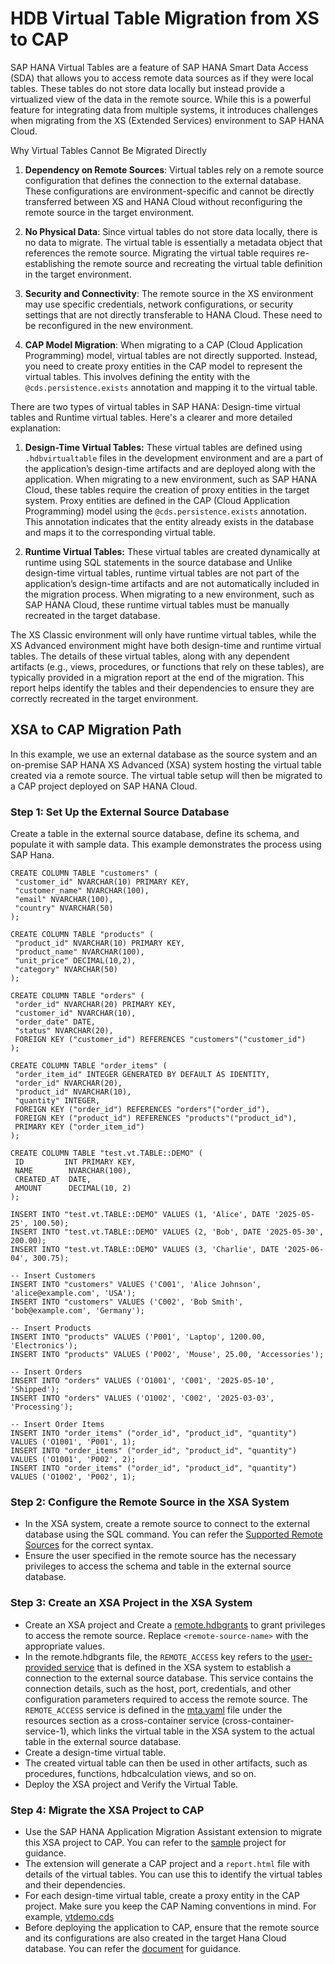 # HDB Virtual Table Migration from XS to CAP
SAP HANA Virtual Tables are a feature of SAP HANA Smart Data Access (SDA) that allows you to access remote data sources as if they were local tables. These tables do not store data locally but instead provide a virtualized view of the data in the remote source. While this is a powerful feature for integrating data from multiple systems, it introduces challenges when migrating from the XS (Extended Services) environment to SAP HANA Cloud.

Why Virtual Tables Cannot Be Migrated Directly

1. **Dependency on Remote Sources**: Virtual tables rely on a remote source configuration that defines the connection to the external database. These configurations are environment-specific and cannot be directly transferred between XS and HANA Cloud without reconfiguring the remote source in the target environment.

2. **No Physical Data**: Since virtual tables do not store data locally, there is no data to migrate. The virtual table is essentially a metadata object that references the remote source. Migrating the virtual table requires re-establishing the remote source and recreating the virtual table definition in the target environment.

3. **Security and Connectivity**: The remote source in the XS environment may use specific credentials, network configurations, or security settings that are not directly transferable to HANA Cloud. These need to be reconfigured in the new environment.

4. **CAP Model Migration**: When migrating to a CAP (Cloud Application Programming) model, virtual tables are not directly supported. Instead, you need to create proxy entities in the CAP model to represent the virtual tables. This involves defining the entity with the `@cds.persistence.exists` annotation and mapping it to the virtual table.

There are two types of virtual tables in SAP HANA: Design-time virtual tables and Runtime virtual tables. Here's a clearer and more detailed explanation:

1. **Design-Time Virtual Tables:**
   These virtual tables are defined using `.hdbvirtualtable` files in the development environment and are a part of the application’s design-time artifacts and are deployed along with the application. When migrating to a new environment, such as SAP HANA Cloud, these tables require the creation of proxy entities in the target system. Proxy entities are defined in the CAP (Cloud Application Programming) model using the `@cds.persistence.exists` annotation. This annotation indicates that the entity already exists in the database and maps it to the corresponding virtual table.

2. **Runtime Virtual Tables:**
   These virtual tables are created dynamically at runtime using SQL statements in the source database and Unlike design-time virtual tables, runtime virtual tables are not part of the application’s design-time artifacts and are not automatically included in the migration process. When migrating to a new environment, such as SAP HANA Cloud, these runtime virtual tables must be manually recreated in the target database.

The XS Classic environment will only have runtime virtual tables, while the XS Advanced environment might have both design-time and runtime virtual tables. The details of these virtual tables, along with any dependent artifacts (e.g., views, procedures, or functions that rely on these tables), are typically provided in a migration report at the end of the migration. This report helps identify the tables and their dependencies to ensure they are correctly recreated in the target environment.

## XSA to CAP Migration Path
In this example, we use an external database as the source system and an on-premise SAP HANA XS Advanced (XSA) system hosting the virtual table created via a remote source. The virtual table setup will then be migrated to a CAP project deployed on SAP HANA Cloud.

### Step 1: Set Up the External Source Database
Create a table in the external source database, define its schema, and populate it with sample data. This example demonstrates the process using SAP Hana.
   ```
   CREATE COLUMN TABLE "customers" (
    "customer_id" NVARCHAR(10) PRIMARY KEY,
    "customer_name" NVARCHAR(100),
    "email" NVARCHAR(100),
    "country" NVARCHAR(50)
   );

   CREATE COLUMN TABLE "products" (
    "product_id" NVARCHAR(10) PRIMARY KEY,
    "product_name" NVARCHAR(100),
    "unit_price" DECIMAL(10,2),
    "category" NVARCHAR(50)
   );

   CREATE COLUMN TABLE "orders" (
    "order_id" NVARCHAR(20) PRIMARY KEY,
    "customer_id" NVARCHAR(10),
    "order_date" DATE,
    "status" NVARCHAR(20),
    FOREIGN KEY ("customer_id") REFERENCES "customers"("customer_id")
   );

   CREATE COLUMN TABLE "order_items" (
    "order_item_id" INTEGER GENERATED BY DEFAULT AS IDENTITY,
    "order_id" NVARCHAR(20),
    "product_id" NVARCHAR(10),
    "quantity" INTEGER,
    FOREIGN KEY ("order_id") REFERENCES "orders"("order_id"),
    FOREIGN KEY ("product_id") REFERENCES "products"("product_id"),
    PRIMARY KEY ("order_item_id")
   );

   CREATE COLUMN TABLE "test.vt.TABLE::DEMO" (
    ID         INT PRIMARY KEY,
    NAME        NVARCHAR(100),
    CREATED_AT  DATE,
    AMOUNT      DECIMAL(10, 2)
   );

   INSERT INTO "test.vt.TABLE::DEMO" VALUES (1, 'Alice', DATE '2025-05-25', 100.50);
   INSERT INTO "test.vt.TABLE::DEMO" VALUES (2, 'Bob', DATE '2025-05-30', 200.00);
   INSERT INTO "test.vt.TABLE::DEMO" VALUES (3, 'Charlie', DATE '2025-06-04', 300.75);

   -- Insert Customers
   INSERT INTO "customers" VALUES ('C001', 'Alice Johnson', 'alice@example.com', 'USA');
   INSERT INTO "customers" VALUES ('C002', 'Bob Smith', 'bob@example.com', 'Germany');

   -- Insert Products
   INSERT INTO "products" VALUES ('P001', 'Laptop', 1200.00, 'Electronics');
   INSERT INTO "products" VALUES ('P002', 'Mouse', 25.00, 'Accessories');

   -- Insert Orders
   INSERT INTO "orders" VALUES ('O1001', 'C001', '2025-05-10', 'Shipped');
   INSERT INTO "orders" VALUES ('O1002', 'C002', '2025-03-03', 'Processing');

   -- Insert Order Items
   INSERT INTO "order_items" ("order_id", "product_id", "quantity") VALUES ('O1001', 'P001', 1);
   INSERT INTO "order_items" ("order_id", "product_id", "quantity") VALUES ('O1001', 'P002', 2);
   INSERT INTO "order_items" ("order_id", "product_id", "quantity") VALUES ('O1002', 'P002', 1);
   ```

### Step 2: Configure the Remote Source in the XSA System
- In the XSA system, create a remote source to connect to the external database using the SQL command. You can refer the [Supported Remote Sources](https://help.sap.com/docs/hana-cloud-database/sap-hana-cloud-sap-hana-database-data-access-guide/supported-remote-sources) for the correct syntax.
- Ensure the user specified in the remote source has the necessary privileges to access the schema and table in the external source database.

### Step 3: Create an XSA Project in the XSA System
- Create an XSA project and Create a [remote.hdbgrants](examples/remote.hdbgrants) to grant privileges to access the remote source. Replace `<remote-source-name>` with the appropriate values.
- In the remote.hdbgrants file, the `REMOTE_ACCESS` key refers to the [user-provided service](https://help.sap.com/docs/SAP_HANA_PLATFORM/6b94445c94ae495c83a19646e7c3fd56/93c1366aa1fc43cba2c439618fdaae33.html) that is defined in the XSA system to establish a connection to the external source database. This service contains the connection details, such as the host, port, credentials, and other configuration parameters required to access the remote source. The `REMOTE_ACCESS` service is defined in the [mta.yaml](examples/mta.yaml) file under the resources section as a cross-container service (cross-container-service-1), which links the virtual table in the XSA system to the actual table in the external source database.
- Create a design-time virtual table.
- The created virtual table can then be used in other artifacts, such as procedures, functions, hdbcalculation views, and so on.
- Deploy the XSA project and Verify the Virtual Table.

### Step 4: Migrate the XSA Project to CAP
- Use the SAP HANA Application Migration Assistant extension to migrate this XSA project to CAP. You can refer to the [sample](examples/virtualsample/) project for guidance.
- The extension will generate a CAP project and a `report.html` file with details of the virtual tables. You can use this to identify the virtual tables and their dependencies.
- For each design-time virtual table, create a proxy entity in the CAP project. Make sure you keep the CAP Naming conventions in mind. For example, [vtdemo.cds](examples/virtualsample/db/vtdemo.cds)
- Before deploying the application to CAP, ensure that the remote source and its configurations are also created in the target Hana Cloud database. You can refer the [document](https://community.sap.com/t5/technology-blog-posts-by-sap/create-virtual-table-in-hdi/ba-p/13577953) for guidance.
